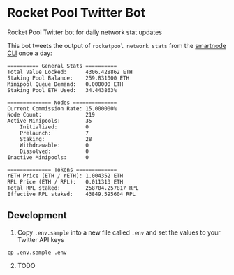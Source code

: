 # Rocket Pool Twitter Bot

Rocket Pool Twitter bot for daily network stat updates

This bot tweets the output of `rocketpool network stats` from the
[smartnode CLI](https://github.com/rocket-pool/smartnode) once a day:

```
========== General Stats ==========
Total Value Locked:      4306.428862 ETH
Staking Pool Balance:    259.831000 ETH
Minipool Queue Demand:   0.000000 ETH
Staking Pool ETH Used:   34.443863%

============== Nodes ==============
Current Commission Rate: 15.000000%
Node Count:              219
Active Minipools:        35
    Initialized:         0
    Prelaunch:           7
    Staking:             28
    Withdrawable:        0
    Dissolved:           0
Inactive Minipools:      0

============== Tokens =============
rETH Price (ETH / rETH): 1.004352 ETH
RPL Price (ETH / RPL):   0.011313 ETH
Total RPL staked:        258704.257817 RPL
Effective RPL staked:    43849.595604 RPL
```

## Development

1. Copy `.env.sample` into a new file called `.env` and set the values to your Twitter API keys
```
cp .env.sample .env
```

2. TODO
